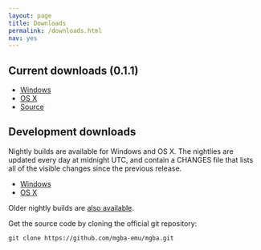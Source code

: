 ```yaml
---
layout: page
title: Downloads
permalink: /downloads.html
nav: yes
---
```


Current downloads (0.1.1)
-------------------------

* [Windows](https://endrift.com/files/mgba/mGBA-0.1.1-win32.7z)
* [OS X](https://endrift.com/files/mgba/mGBA-0.1.1-osx.zip)
* [Source](https://github.com/mgba-emu/mgba/archive/0.1.1.tar.gz)

Development downloads
---------------------

Nightly builds are available for Windows and OS X. The nightlies are updated every day at midnight UTC, and contain a CHANGES file that lists all of the visible changes since the previous release.

* [Windows](https://endrift.com/mgba/nightlies/mGBA-nightly-latest-win32.tar.gz)
* [OS X](https://endrift.com/mgba/nightlies/mGBA-nightly-latest-osx.tar.gz)

Older nightly builds are [also available](https://endrift.com/mgba/nightlies/).

Get the source code by cloning the official git repository:

    git clone https://github.com/mgba-emu/mgba.git
